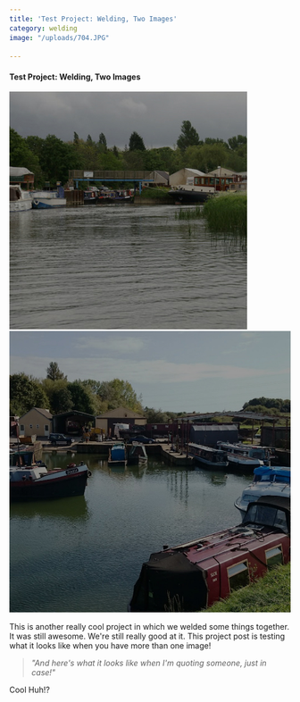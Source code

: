 ```yaml
---
title: 'Test Project: Welding, Two Images'
category: welding
image: "/uploads/704.JPG"

---
```

#### Test Project: Welding, Two Images

![](/uploads/cruisers3-1.jpg)   ![](/uploads/cruisers2.jpg)

This is another really cool project in which we welded some things together. It was still awesome. We're still really good at it. This project post is testing what it looks like when you have more than one image!

> _"And here's what it looks like when I'm quoting someone, just in case!"_

Cool Huh!?